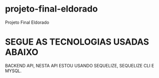 # projeto-final-eldorado
Projeto Final Eldorado

# SEGUE AS TECNOLOGIAS USADAS ABAIXO
BACKEND API, NESTA API ESTOU USANDO SEQUELIZE, SEQUELIZE CLI E MYSQL.


